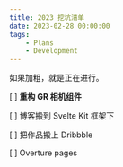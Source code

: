 ```yaml
---
title: 2023 挖坑清单
date: 2023-02-28 00:00:00
tags:
    - Plans
    - Development
---
```


如果加粗，就是正在进行。

[ ]  **重构 GR 相机组件**

[ ]  博客搬到 Svelte Kit 框架下

[ ]  把作品搬上 Dribbble

[ ]  Overture pages
